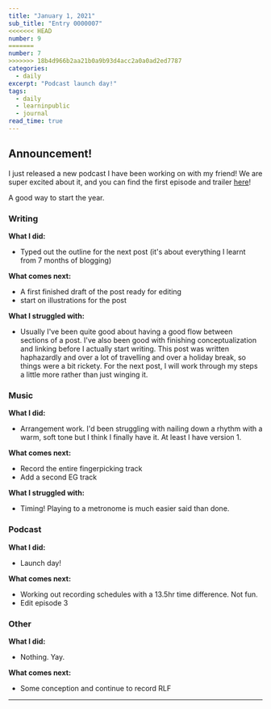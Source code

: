 ```yaml
---
title: "January 1, 2021"
sub_title: "Entry 0000007"
<<<<<<< HEAD
number: 9
=======
number: 7
>>>>>>> 18b4d966b2aa21b0a9b93d4acc2a0a0ad2ed7787
categories:
  - daily
excerpt: "Podcast launch day!"
tags:
  - daily
  - learninpublic
  - journal
read_time: true
---
```

## Announcement!

I just released a new podcast I have been working on with my friend! We are super excited about it, and you can find the first episode and trailer [here](http://frndshiptime.com)!

A good way to start the year.

### Writing

**What I did:**
- Typed out the outline for the next post (it's about everything I learnt from 7 months of blogging)

**What comes next:**
- A first finished draft of the post ready for editing
- start on illustrations for the post

**What I struggled with:**
- Usually I've been quite good about having a good flow between sections of a post. I've also been good with finishing conceptualization and linking before I actually start writing. This post was written haphazardly and over a lot of travelling and over a holiday break, so things were a bit rickety. For the next post, I will work through my steps a little more rather than just winging it. 

### Music

**What I did:**
- Arrangement work. I'd been struggling with nailing down a rhythm with a warm, soft tone but I think I finally have it. At least I have version 1.

**What comes next:**
- Record the entire fingerpicking track
- Add a second EG track

**What I struggled with:**
- Timing! Playing to a metronome is much easier said than done. 

### Podcast
**What I did:**
- Launch day!

**What comes next:**
- Working out recording schedules with a 13.5hr time difference. Not fun.
- Edit episode 3

### Other
**What I did:**
- Nothing. Yay. 

**What comes next:**
- Some conception and continue to record RLF

---
